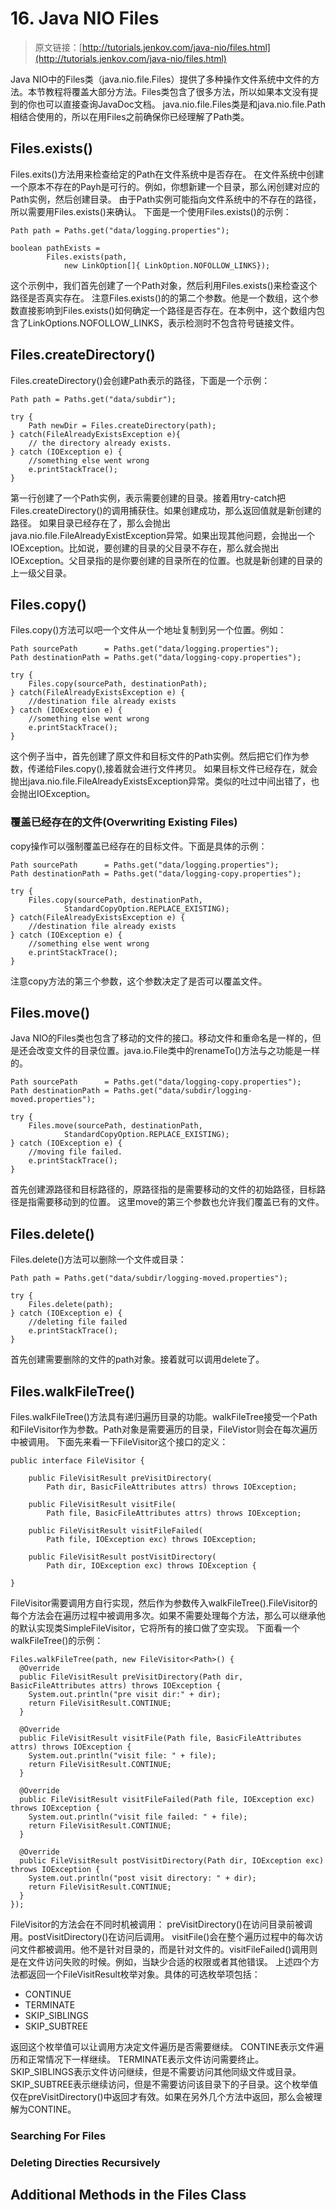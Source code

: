 # 16. Java NIO Files
> 原文链接：[http://tutorials.jenkov.com/java-nio/files.html](http://tutorials.jenkov.com/java-nio/files.html)

<!-- toc -->

Java NIO中的Files类（java.nio.file.Files）提供了多种操作文件系统中文件的方法。本节教程将覆盖大部分方法。Files类包含了很多方法，所以如果本文没有提到的你也可以直接查询JavaDoc文档。
java.nio.file.Files类是和java.nio.file.Path相结合使用的，所以在用Files之前确保你已经理解了Path类。
## Files.exists()
Files.exits()方法用来检查给定的Path在文件系统中是否存在。
在文件系统中创建一个原本不存在的Payh是可行的。例如，你想新建一个目录，那么闲创建对应的Path实例，然后创建目录。
由于Path实例可能指向文件系统中的不存在的路径，所以需要用Files.exists()来确认。
下面是一个使用Files.exists()的示例：
```
Path path = Paths.get("data/logging.properties");

boolean pathExists =
        Files.exists(path,
            new LinkOption[]{ LinkOption.NOFOLLOW_LINKS});
```
这个示例中，我们首先创建了一个Path对象，然后利用Files.exists()来检查这个路径是否真实存在。
注意Files.exists()的的第二个参数。他是一个数组，这个参数直接影响到Files.exists()如何确定一个路径是否存在。在本例中，这个数组内包含了LinkOptions.NOFOLLOW_LINKS，表示检测时不包含符号链接文件。
## Files.createDirectory()
Files.createDirectory()会创建Path表示的路径，下面是一个示例：
```
Path path = Paths.get("data/subdir");

try {
    Path newDir = Files.createDirectory(path);
} catch(FileAlreadyExistsException e){
    // the directory already exists.
} catch (IOException e) {
    //something else went wrong
    e.printStackTrace();
}
```
第一行创建了一个Path实例，表示需要创建的目录。接着用try-catch把Files.createDirectory()的调用捕获住。如果创建成功，那么返回值就是新创建的路径。
如果目录已经存在了，那么会抛出java.nio.file.FileAlreadyExistException异常。如果出现其他问题，会抛出一个IOException。比如说，要创建的目录的父目录不存在，那么就会抛出IOException。父目录指的是你要创建的目录所在的位置。也就是新创建的目录的上一级父目录。
## Files.copy()
Files.copy()方法可以吧一个文件从一个地址复制到另一个位置。例如：
```
Path sourcePath      = Paths.get("data/logging.properties");
Path destinationPath = Paths.get("data/logging-copy.properties");

try {
    Files.copy(sourcePath, destinationPath);
} catch(FileAlreadyExistsException e) {
    //destination file already exists
} catch (IOException e) {
    //something else went wrong
    e.printStackTrace();
}
```
这个例子当中，首先创建了原文件和目标文件的Path实例。然后把它们作为参数，传递给Files.copy(),接着就会进行文件拷贝。
如果目标文件已经存在，就会抛出java.nio.file.FileAlreadyExistsException异常。类似的吐过中间出错了，也会抛出IOException。
### 覆盖已经存在的文件(Overwriting Existing Files)
copy操作可以强制覆盖已经存在的目标文件。下面是具体的示例：
```
Path sourcePath      = Paths.get("data/logging.properties");
Path destinationPath = Paths.get("data/logging-copy.properties");

try {
    Files.copy(sourcePath, destinationPath,
            StandardCopyOption.REPLACE_EXISTING);
} catch(FileAlreadyExistsException e) {
    //destination file already exists
} catch (IOException e) {
    //something else went wrong
    e.printStackTrace();
}
```
注意copy方法的第三个参数，这个参数决定了是否可以覆盖文件。
## Files.move()
Java NIO的Files类也包含了移动的文件的接口。移动文件和重命名是一样的，但是还会改变文件的目录位置。java.io.File类中的renameTo()方法与之功能是一样的。
```
Path sourcePath      = Paths.get("data/logging-copy.properties");
Path destinationPath = Paths.get("data/subdir/logging-moved.properties");

try {
    Files.move(sourcePath, destinationPath,
            StandardCopyOption.REPLACE_EXISTING);
} catch (IOException e) {
    //moving file failed.
    e.printStackTrace();
}
```
首先创建源路径和目标路径的，原路径指的是需要移动的文件的初始路径，目标路径是指需要移动到的位置。
这里move的第三个参数也允许我们覆盖已有的文件。

## Files.delete()
Files.delete()方法可以删除一个文件或目录：
```
Path path = Paths.get("data/subdir/logging-moved.properties");

try {
    Files.delete(path);
} catch (IOException e) {
    //deleting file failed
    e.printStackTrace();
}
```
首先创建需要删除的文件的path对象。接着就可以调用delete了。
## Files.walkFileTree()
Files.walkFileTree()方法具有递归遍历目录的功能。walkFileTree接受一个Path和FileVisitor作为参数。Path对象是需要遍历的目录，FileVistor则会在每次遍历中被调用。
下面先来看一下FileVisitor这个接口的定义：
```
public interface FileVisitor {

    public FileVisitResult preVisitDirectory(
        Path dir, BasicFileAttributes attrs) throws IOException;

    public FileVisitResult visitFile(
        Path file, BasicFileAttributes attrs) throws IOException;

    public FileVisitResult visitFileFailed(
        Path file, IOException exc) throws IOException;

    public FileVisitResult postVisitDirectory(
        Path dir, IOException exc) throws IOException {

}
```
FileVisitor需要调用方自行实现，然后作为参数传入walkFileTree().FileVisitor的每个方法会在遍历过程中被调用多次。如果不需要处理每个方法，那么可以继承他的默认实现类SimpleFileVisitor，它将所有的接口做了空实现。
下面看一个walkFileTree()的示例：
```
Files.walkFileTree(path, new FileVisitor<Path>() {
  @Override
  public FileVisitResult preVisitDirectory(Path dir, BasicFileAttributes attrs) throws IOException {
    System.out.println("pre visit dir:" + dir);
    return FileVisitResult.CONTINUE;
  }

  @Override
  public FileVisitResult visitFile(Path file, BasicFileAttributes attrs) throws IOException {
    System.out.println("visit file: " + file);
    return FileVisitResult.CONTINUE;
  }

  @Override
  public FileVisitResult visitFileFailed(Path file, IOException exc) throws IOException {
    System.out.println("visit file failed: " + file);
    return FileVisitResult.CONTINUE;
  }

  @Override
  public FileVisitResult postVisitDirectory(Path dir, IOException exc) throws IOException {
    System.out.println("post visit directory: " + dir);
    return FileVisitResult.CONTINUE;
  }
});
```
FileVisitor的方法会在不同时机被调用：
preVisitDirectory()在访问目录前被调用。postVisitDirectory()在访问后调用。
visitFile()会在整个遍历过程中的每次访问文件都被调用。他不是针对目录的，而是针对文件的。visitFileFailed()调用则是在文件访问失败的时候。例如，当缺少合适的权限或者其他错误。
上述四个方法都返回一个FileVisitResult枚举对象。具体的可选枚举项包括：

* CONTINUE
* TERMINATE
* SKIP_SIBLINGS
* SKIP_SUBTREE

返回这个枚举值可以让调用方决定文件遍历是否需要继续。
CONTINE表示文件遍历和正常情况下一样继续。
TERMINATE表示文件访问需要终止。
SKIP_SIBLINGS表示文件访问继续，但是不需要访问其他同级文件或目录。
SKIP_SUBTREE表示继续访问，但是不需要访问该目录下的子目录。这个枚举值仅在preVisitDirectory()中返回才有效。如果在另外几个方法中返回，那么会被理解为CONTINE。

### Searching For Files

### Deleting Directies Recursively

## Additional Methods in the Files Class